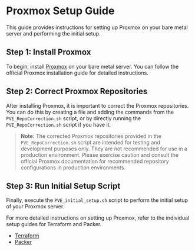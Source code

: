 # Proxmox Setup Guide

This guide provides instructions for setting up Proxmox on your bare metal server and performing the initial setup.

## Step 1: Install Proxmox

To begin, install [Proxmox](https://www.proxmox.com/en/downloads/proxmox-virtual-environment/iso) on your bare metal server. You can follow the official Proxmox installation guide for detailed instructions.

## Step 2: Correct Proxmox Repositories

After installing Proxmox, it is important to correct the Proxmox repositories. You can do this by creating a file and adding the commands from the `PVE_RepoCorrection.sh` script, or by directly running the `PVE_RepoCorrection.sh` script if you have it.

> **Note:** The corrected Proxmox repositories provided in the `PVE_RepoCorrection.sh` script are intended for testing and development purposes only. They are not recommended for use in a production environment. Please exercise caution and consult the official Proxmox documentation for recommended repository configurations in production environments.

## Step 3: Run Initial Setup Script

Finally, execute the `PVE_initial_setup.sh` script to perform the initial setup of your Proxmox server.

For more detailed instructions on setting up Proxmox, refer to the individual setup guides for Terraform and Packer.
- [Terraform](terraform/proxmox/README.md)
- [Packer](packer/proxmox/README.md)